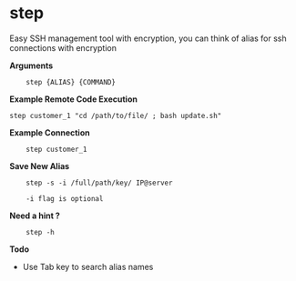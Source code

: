 # step

Easy SSH management tool with encryption, you can think of alias for ssh connections with encryption

**Arguments**

```shell
    step {ALIAS} {COMMAND}
```

**Example Remote Code Execution**

```shell
step customer_1 "cd /path/to/file/ ; bash update.sh"
```

**Example Connection**

```shell
    step customer_1
```

**Save New Alias**

```shell
    step -s -i /full/path/key/ IP@server
```

```shell
    -i flag is optional
```

**Need a hint ?**

```shell
    step -h
```

**Todo**

- Use Tab key to search alias names
